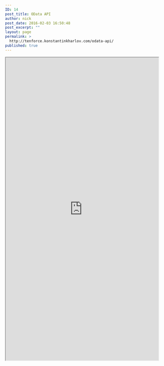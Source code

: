 ```yaml
---
ID: 14
post_title: OData API
author: nick
post_date: 2016-02-03 16:50:48
post_excerpt: ""
layout: page
permalink: >
  http://tenforce.konstantinkharlov.com/odata-api/
published: true
---
```

<iframe src="http://dev.tenforce.eu/doc/html/46f71fb4-5cfa-2e96-9ad6-257e8183cd31.htm" width="100%" height="1000px"></iframe>